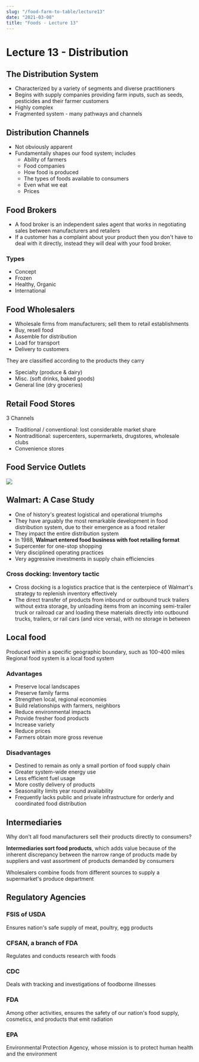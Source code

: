 ```yaml
---
slug: "/food-farm-to-table/lecture13"
date: "2021-03-08"
title: "Foods - Lecture 13"
---
```


# Lecture 13 - Distribution

## The Distribution System
- Characterized by a variety of segments and diverse practitioners
- Begins with supply companies providing farm inputs, such as seeds, pesticides and their farmer customers
- Highly complex
- Fragmented system - many pathways and channels

## Distribution Channels
- Not obviously apparent
- Fundamentally shapes our food system; includes
  - Ability of farmers
  - Food companies
  - How food is produced
  - The types of foods available to consumers
  - Even what we eat
  - Prices

## Food Brokers

- A food broker is an independent sales agent that works in negotiating sales between manufacturers and retailers
- If a customer has a complaint about your product then you don't have to deal with it directly, instead they will deal with your food broker.

### Types

- Concept
- Frozen
- Healthy, Organic
- International

## Food Wholesalers
- Wholesale firms from manufacturers; sell them to retail establishments
- Buy, resell food
- Assemble for distribution
- Load for transport
- Delivery to customers

They are classified according to the products they carry
- Specialty (produce & dairy)
- Misc. (soft drinks, baked goods)
- General line (dry groceries)

## Retail Food Stores

3 Channels
  - Traditional / conventional: lost considerable market share
  - Nontraditional: supercenters, supermarkets, drugstores, wholesale clubs
  - Convenience stores

## Food Service Outlets

![](https://i.gyazo.com/521d176a0543faabd037e396256ed267.png)


## Walmart: A Case Study

- One of history's greatest logistical and operational triumphs
- They have arguably the most remarkable development in food distribution system, due to their emergence as a food retailer
- They impact the entire distribution system
- In 1988, **Walmart entered food business with foot retailing format**
- Supercenter for one-stop shopping
- Very disciplined operating practices
- Very aggressive investments in supply chain efficiencies

### Cross docking: Inventory tactic

- Cross docking is a logistics practice that is the centerpiece of Walmart's strategy to replenish inventory effectively
- The direct transfer of products from inbound or outbound truck trailers without extra storage, by unloading items from an incoming semi-trailer truck or railroad car and loading these materials directly into outbound trucks, trailers, or rail cars (and vice versa), with no storage in between

## Local food
Produced within a specific geographic boundary, such as 100-400 miles
Regional food system is a local food system

### Advantages
- Preserve local landscapes
- Preserve family farms
- Strengthen local, regional economies
- Build relationships with farmers, neighbors
- Reduce environmental impacts
- Provide fresher food products
- Increase variety
- Reduce prices
- Farmers obtain more gross revenue

### Disadvantages
- Destined to remain as only a small portion of food supply chain
- Greater system-wide energy use
- Less efficient fuel usage
- More costly delivery of products
- Seasonality limits year round availability
- Frequently lacks public and private infrastructure for orderly and coordinated food distribution

## Intermediaries

Why don't all food manufacturers sell their products directly to consumers?

**Intermediaries sort food products**, which adds value because of the inherent discrepancy between the narrow range of products made by suppliers and vast assortment of products demanded by consumers

Wholesalers combine foods from different sources to supply a supermarket's produce department

## Regulatory Agencies

### FSIS of USDA

Ensures nation's safe supply of meat, poultry, egg products

### CFSAN, a branch of FDA

Regulates and conducts research with foods

### CDC 

Deals with tracking and investigations of foodborne illnesses

### FDA

Among other activities, ensures the safety of our nation's food supply, cosmetics, and products that emit radiation

### EPA

Environmental Protection Agency, whose mission is to protect human health and the environment
